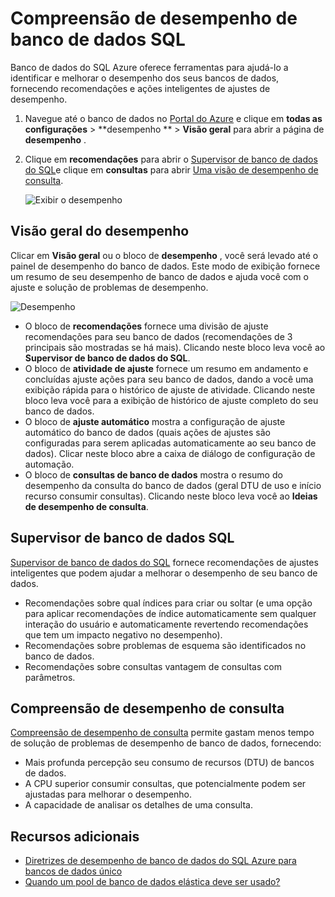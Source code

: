 <properties 
   pageTitle="Compreensão de desempenho de banco de dados do SQL Azure | Microsoft Azure" 
   description="O banco de dados do SQL Azure fornece ferramentas de desempenho para ajudá-lo a identificar as áreas que podem melhorar o desempenho de consulta atual." 
   services="sql-database" 
   documentationCenter="" 
   authors="stevestein" 
   manager="jhubbard" 
   editor="monicar"/>

<tags
   ms.service="sql-database"
   ms.devlang="na"
   ms.topic="article"
   ms.tgt_pltfrm="na"
   ms.workload="data-management" 
   ms.date="07/19/2016"
   ms.author="sstein"/>

# <a name="sql-database-performance-insight"></a>Compreensão de desempenho de banco de dados SQL

Banco de dados do SQL Azure oferece ferramentas para ajudá-lo a identificar e melhorar o desempenho dos seus bancos de dados, fornecendo recomendações e ações inteligentes de ajustes de desempenho. 

1. Navegue até o banco de dados no [Portal do Azure](http://portal.azure.com) e clique em **todas as configurações** > **desempenho **  >  **Visão geral** para abrir a página de **desempenho** . 


2. Clique em **recomendações** para abrir o [Supervisor de banco de dados do SQL](#sql-database-advisor)e clique em **consultas** para abrir [Uma visão de desempenho de consulta](#query-performance-insight).

    ![Exibir o desempenho](./media/sql-database-performance/entries.png)



## <a name="performance-overview"></a>Visão geral do desempenho

Clicar em **Visão geral** ou o bloco de **desempenho** , você será levado até o painel de desempenho do banco de dados. Este modo de exibição fornece um resumo de seu desempenho de banco de dados e ajuda você com o ajuste e solução de problemas de desempenho. 

![Desempenho](./media/sql-database-performance/performance.png)

- O bloco de **recomendações** fornece uma divisão de ajuste recomendações para seu banco de dados (recomendações de 3 principais são mostradas se há mais). Clicando neste bloco leva você ao **Supervisor de banco de dados do SQL**. 
- O bloco de **atividade de ajuste** fornece um resumo em andamento e concluídas ajuste ações para seu banco de dados, dando a você uma exibição rápida para o histórico de ajuste de atividade. Clicando neste bloco leva você para a exibição de histórico de ajuste completo do seu banco de dados.
- O bloco de **ajuste automático** mostra a configuração de ajuste automático do banco de dados (quais ações de ajustes são configuradas para serem aplicadas automaticamente ao seu banco de dados). Clicar neste bloco abre a caixa de diálogo de configuração de automação.
- O bloco de **consultas de banco de dados** mostra o resumo do desempenho da consulta do banco de dados (geral DTU de uso e início recurso consumir consultas). Clicando neste bloco leva você ao **Ideias de desempenho de consulta**.



## <a name="sql-database-advisor"></a>Supervisor de banco de dados SQL


[Supervisor de banco de dados do SQL](sql-database-advisor.md) fornece recomendações de ajustes inteligentes que podem ajudar a melhorar o desempenho de seu banco de dados. 

- Recomendações sobre qual índices para criar ou soltar (e uma opção para aplicar recomendações de índice automaticamente sem qualquer interação do usuário e automaticamente revertendo recomendações que tem um impacto negativo no desempenho).
- Recomendações sobre problemas de esquema são identificados no banco de dados.
- Recomendações sobre consultas vantagem de consultas com parâmetros.




## <a name="query-performance-insight"></a>Compreensão de desempenho de consulta

[Compreensão de desempenho de consulta](sql-database-query-performance.md) permite gastam menos tempo de solução de problemas de desempenho de banco de dados, fornecendo:

- Mais profunda percepção seu consumo de recursos (DTU) de bancos de dados. 
- A CPU superior consumir consultas, que potencialmente podem ser ajustadas para melhorar o desempenho. 
- A capacidade de analisar os detalhes de uma consulta. 


## <a name="additional-resources"></a>Recursos adicionais

- [Diretrizes de desempenho de banco de dados do SQL Azure para bancos de dados único](sql-database-performance-guidance.md)
- [Quando um pool de banco de dados elástica deve ser usado?](sql-database-elastic-pool-guidance.md)